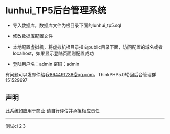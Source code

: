 # lunhui_TP5后台管理系统

- 导入数据库，数据库文件为根目录下面的lunhui_tp5.sql
- 修改数据库配置文件

- 本地配置虚拟机，将虚拟机根目录指向public目录下面，访问配置的域名或者localhost，如果显示登陆页面则配置成功
- 登陆用户名：admin 密码：admin

有问题可以发邮件给我<864491238@qq.com>，ThinkPHP5.0轮回后台管理群151529697

## 声明
此系统如应用于商业 请自行评估并承担相应责任


---
测试ci 2 3
